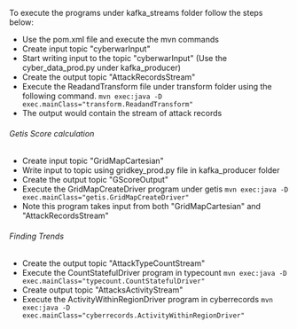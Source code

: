 To execute the programs under kafka_streams folder follow the steps below:
- Use the pom.xml file and execute the mvn commands
- Create input topic "cyberwarInput"
- Start writing input to the topic "cyberwarInput" (Use the cyber_data_prod.py under kafka_producer)
- Create the output topic "AttackRecordsStream"
- Execute the ReadandTransform file under transform folder using the following command.
``` mvn exec:java -D exec.mainClass="transform.ReadandTransform" ```
- The output would contain the stream of attack records
###### Getis Score calculation
- Create input topic "GridMapCartesian"
- Write input to topic using gridkey_prod.py file in kafka_producer folder
- Create the output topic "GScoreOutput"
- Execute the GridMapCreateDriver program under getis
`mvn exec:java -D exec.mainClass="getis.GridMapCreateDriver"`
- Note this program takes input from both "GridMapCartesian" and "AttackRecordsStream"
###### Finding Trends
- Create the output topic "AttackTypeCountStream"
- Execute the CountStatefulDriver program in typecount
`mvn exec:java -D exec.mainClass="typecount.CountStatefulDriver"`
- Create output topic "AttacksActivityStream"
- Execute the ActivityWithinRegionDriver program in cyberrecords
`mvn exec:java -D exec.mainClass="cyberrecords.ActivityWithinRegionDriver"`
